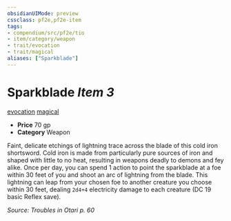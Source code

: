 ```yaml
---
obsidianUIMode: preview
cssclass: pf2e,pf2e-item
tags:
- compendium/src/pf2e/tio
- item/category/weapon
- trait/evocation
- trait/magical
aliases: ["Sparkblade"]
---
```

# Sparkblade *Item 3*  
[evocation](../../../rules/traits/evocation.md)  [magical](../../../rules/traits/magical.md)  

- **Price** 70 gp
- **Category** Weapon

Faint, delicate etchings of lightning trace across the blade of this cold iron shortsword. Cold iron is made from particularly pure sources of iron and shaped with little to no heat, resulting in weapons deadly to demons and fey alike. Once per day, you can spend 1 action to point the sparkblade at a foe within 30 feet of you and shoot an arc of lightning from the blade. This lightning can leap from your chosen foe to another creature you choose within 30 feet, dealing `2d4+4` electricity damage to each creature (DC 19 basic Reflex save).

*Source: Troubles in Otari p. 60*